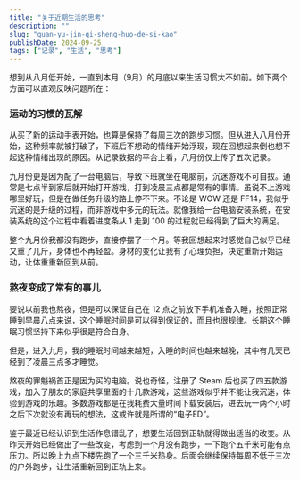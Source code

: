 ```yaml
---
title: "关于近期生活的思考"
description: ""
slug: "guan-yu-jin-qi-sheng-huo-de-si-kao"
publishDate: 2024-09-25
tags: ["记录", "生活", "思考"]
---
```


想到从八月低开始，一直到本月（9月）的月底以来生活习惯大不如前。如下两个方面可以直观反映问题所在：

### 运动的习惯的瓦解

从买了新的运动手表开始，也算是保持了每周三次的跑步习惯。但从进入八月份开始，这种频率就被打破了，下班后不想动的情绪开始浮现，现在回想起来倒也想不起这种情绪出现的原因。从记录数据的平台上看，八月份仅上传了五次记录。

九月份更是因为配了一台电脑后，导致下班就坐在电脑前，沉迷游戏不可自拔。通常是七点半到家后就开始打开游戏，打到凌晨三点都是常有的事情。虽说不上游戏哪里好玩，但是在做任务升级的路上停不下来。不论是 WOW 还是 FF14，我似乎沉迷的是升级的过程，而非游戏中多元的玩法。就像我给一台电脑安装系统，在安装系统的这个过程中看着进度条从 1 走到 100 的过程就已经得到了巨大的满足。

整个九月份我都没有跑步，直接停摆了一个月。等我回想起来时感觉自己似乎已经又重了几斤，身体也不再轻盈。身材的变化让我有了心理负担，决定重新开始运动，让体重重新回到从前。

### 熬夜变成了常有的事儿

要说以前我也熬夜，但是可以保证自己在 12 点之前放下手机准备入睡，按照正常睡到早晨八点来说，这个睡眠时间是可以得到保证的，而且也很规律。长期这个睡眠习惯坚持下来似乎很是符合自身。

但是，进入九月，我的睡眠时间越来越短，入睡的时间也越来越晚，其中有几天已经到了凌晨三点多才睡觉。

熬夜的罪魁祸首正是因为买的电脑。说也奇怪，注册了 Steam 后也买了四五款游戏，加入了朋友的家庭共享里面的十几款游戏，这些游戏似乎并不能让我沉迷，体验到游戏的乐趣。多数游戏都是在我耗费大量时间下载安装后，进去玩一两个小时之后下次就没有再玩的想法，这或许就是所谓的“电子ED”。

鉴于最近已经认识到生活作息错乱了，想要生活回到正轨就得做出适当的改变。从昨天开始已经做出了一些改变，考虑到一个月没有跑步，一下跑个五千米可能有点压力。所以晚上九点下楼先跑了一个三千米热身。后面会继续保持每周不低于三次的户外跑步，让生活重新回到正轨上来。